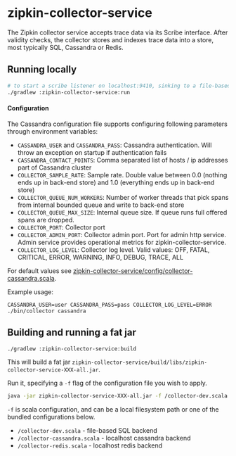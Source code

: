# zipkin-collector-service

The Zipkin collector service accepts trace data via its Scribe interface.
After validity checks, the collector stores and indexes trace data into a
store, most typically SQL, Cassandra or Redis.

## Running locally

```bash
# to start a scribe listener on localhost:9410, sinking to a file-based SQL store.
./gradlew :zipkin-collector-service:run
```

#### Configuration

The Cassandra configuration file supports configuring following parameters through environment variables:

   * `CASSANDRA_USER` and `CASSANDRA_PASS`: Cassandra authentication. Will throw an exception on startup if authentication fails
   * `CASSANDRA_CONTACT_POINTS`: Comma separated list of hosts / ip addresses part of Cassandra cluster
   * `COLLECTOR_SAMPLE_RATE`: Sample rate. Double value between 0.0 (nothing ends up in back-end store) and 1.0 (everything ends up in back-end store)
   * `COLLECTOR_QUEUE_NUM_WORKERS`: Number of worker threads that pick spans from internal bounded queue and write to back-end store
   * `COLLECTOR_QUEUE_MAX_SIZE`: Internal queue size. If queue runs full offered spans are dropped. 
   * `COLLECTOR_PORT`: Collector port
   * `COLLECTOR_ADMIN_PORT`: Collector admin port. Port for admin http service. Admin service provides operational metrics for zipkin-collector-service.
   * `COLLECTOR_LOG_LEVEL`: Collector log level. Valid values: OFF, FATAL, CRITICAL, ERROR, WARNING, INFO, DEBUG, TRACE, ALL

For default values see [zipkin-collector-service/config/collector-cassandra.scala](https://github.com/openzipkin/zipkin/blob/master/zipkin-collector-service/config/collector-cassandra.scala).

Example usage:

```
CASSANDRA_USER=user CASSANDRA_PASS=pass COLLECTOR_LOG_LEVEL=ERROR ./bin/collector cassandra
```   

## Building and running a fat jar

```bash
./gradlew :zipkin-collector-service:build
```
This will build a fat jar `zipkin-collector-service/build/libs/zipkin-collector-service-XXX-all.jar`.

Run it, specifying a `-f` flag of the configuration file you wish to apply.

```bash
java -jar zipkin-collector-service-XXX-all.jar -f /collector-dev.scala
```

`-f` is scala configuration, and can be a local filesystem path or one of the
bundled configurations below.

* `/collector-dev.scala` - file-based SQL backend
* `/collector-cassandra.scala` - localhost cassandra backend
* `/collector-redis.scala` - localhost redis backend
